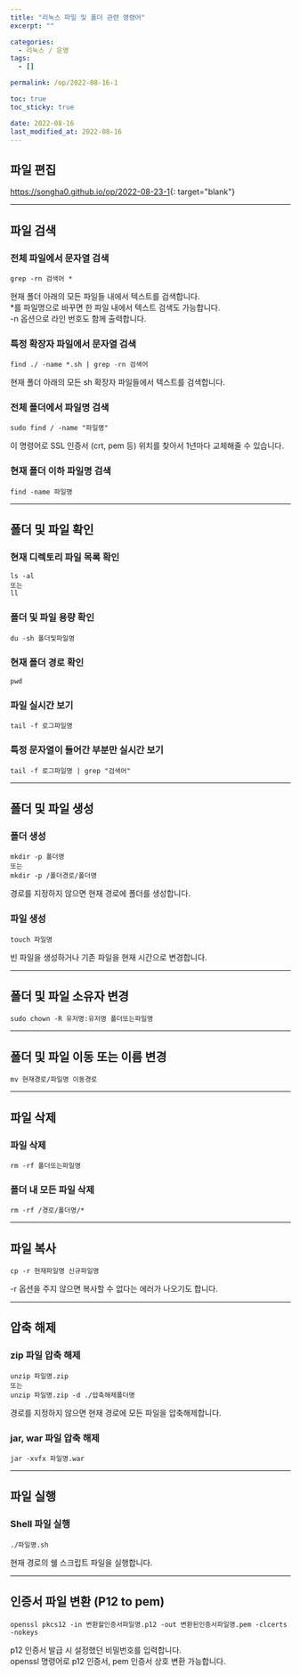 ```yaml
---
title: "리눅스 파일 및 폴더 관련 명령어"
excerpt: ""

categories:
  - 리눅스 / 운영
tags:
  - []

permalink: /op/2022-08-16-1

toc: true
toc_sticky: true

date: 2022-08-16
last_modified_at: 2022-08-16
---
```


## 파일 편집
<https://songha0.github.io/op/2022-08-23-1>{: target="blank"}

---

## 파일 검색
### 전체 파일에서 문자열 검색
```
grep -rn 검색어 *
```
현재 폴더 아래의 모든 파일들 내에서 텍스트를 검색합니다.  
*를 파일명으로 바꾸면 한 파일 내에서 텍스트 검색도 가능합니다.  
-n 옵션으로 라인 번호도 함께 출력합니다.

### 특정 확장자 파일에서 문자열 검색
```
find ./ -name *.sh | grep -rn 검색어
```
현재 폴더 아래의 모든 sh 확장자 파일들에서 텍스트를 검색합니다.

### 전체 폴더에서 파일명 검색
```
sudo find / -name "파일명"
```
이 명령어로 SSL 인증서 (crt, pem 등) 위치를 찾아서 1년마다 교체해줄 수 있습니다.

### 현재 폴더 이하 파일명 검색
```
find -name 파일명
```

---

## 폴더 및 파일 확인

### 현재 디렉토리 파일 목록 확인
```
ls -al
또는
ll
```

### 폴더 및 파일 용량 확인
```
du -sh 폴더및파일명
```

### 현재 폴더 경로 확인
```
pwd
```

### 파일 실시간 보기
```
tail -f 로그파일명
```

### 특정 문자열이 들어간 부분만 실시간 보기
```
tail -f 로그파일명 | grep "검색어"
```

---

## 폴더 및 파일 생성

### 폴더 생성
```
mkdir -p 폴더명
또는
mkdir -p /폴더경로/폴더명
```
경로를 지정하지 않으면 현재 경로에 폴더를 생성합니다.

### 파일 생성
```
touch 파일명
```
빈 파일을 생성하거나 기존 파일을 현재 시간으로 변경합니다.

---

## 폴더 및 파일 소유자 변경
```
sudo chown -R 유저명:유저명 폴더또는파일명
```

---

## 폴더 및 파일 이동 또는 이름 변경
```
mv 현재경로/파일명 이동경로
```

---

## 파일 삭제

### 파일 삭제
```
rm -rf 폴더또는파일명
```

### 폴더 내 모든 파일 삭제
```
rm -rf /경로/폴더명/*
```

---

## 파일 복사
```
cp -r 현재파일명 신규파일명
```
-r 옵션을 주지 않으면 복사할 수 없다는 에러가 나오기도 합니다.

---

## 압축 해제

### zip 파일 압축 해제
```
unzip 파일명.zip
또는
unzip 파일명.zip -d ./압축해제폴더명
```
경로를 지정하지 않으면 현재 경로에 모든 파일을 압축해제합니다.

### jar, war 파일 압축 해제
```
jar -xvfx 파일명.war
```

---

## 파일 실행

### Shell 파일 실행
```
./파일명.sh
```
현재 경로의 쉘 스크립트 파일을 실행합니다.

---

## 인증서 파일 변환 (P12 to pem)
```
openssl pkcs12 -in 변환할인증서파일명.p12 -out 변환된인증서파일명.pem -clcerts -nokeys
```
p12 인증서 발급 시 설정했던 비밀번호를 입력합니다.  
openssl 명령어로 p12 인증서, pem 인증서 상호 변환 가능합니다.
